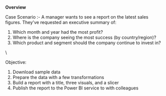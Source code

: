 **Overview**

Case Scenario :-
A manager wants to see a report on the latest sales figures. They've requested an executive summary of:

1) Which month and year had the most profit?
2) Where is the company seeing the most success (by country/region)?
3) Which product and segment should the company continue to invest in?

\

Objective:
1) Download sample data
2) Prepare the data with a few transformations
3) Build a report with a title, three visuals, and a slicer
4) Publish the report to the Power BI service to with colleagues
